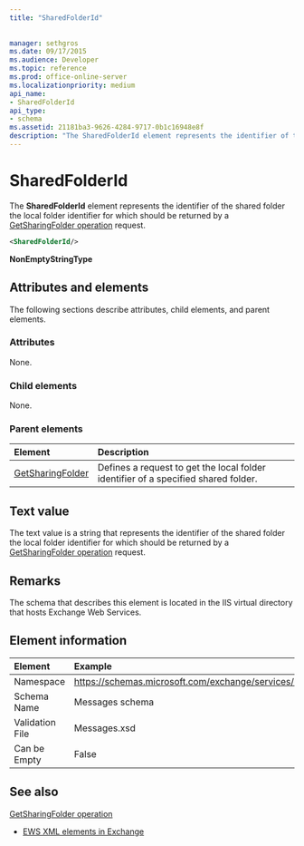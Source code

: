 ```yaml
---
title: "SharedFolderId"
 
 
manager: sethgros
ms.date: 09/17/2015
ms.audience: Developer
ms.topic: reference
ms.prod: office-online-server
ms.localizationpriority: medium
api_name:
- SharedFolderId
api_type:
- schema
ms.assetid: 21181ba3-9626-4284-9717-0b1c16948e8f
description: "The SharedFolderId element represents the identifier of the shared folder the local folder identifier for which should be returned by a GetSharingFolder operation request."
---
```


# SharedFolderId

The **SharedFolderId** element represents the identifier of the shared folder the local folder identifier for which should be returned by a [GetSharingFolder operation](getsharingfolder-operation.md) request. 
  
```xml
<SharedFolderId/>
```

 **NonEmptyStringType**
## Attributes and elements

The following sections describe attributes, child elements, and parent elements.
  
### Attributes

None.
  
### Child elements

None.
  
### Parent elements

|**Element**|**Description**|
|:-----|:-----|
|[GetSharingFolder](getsharingfolder.md) <br/> |Defines a request to get the local folder identifier of a specified shared folder.  <br/> |
   
## Text value

The text value is a string that represents the identifier of the shared folder the local folder identifier for which should be returned by a [GetSharingFolder operation](getsharingfolder-operation.md) request. 
  
## Remarks

The schema that describes this element is located in the IIS virtual directory that hosts Exchange Web Services.
  
## Element information

| Element | Example |
|:-----|:-----|
|Namespace  <br/> |https://schemas.microsoft.com/exchange/services/2006/messages  <br/> |
|Schema Name  <br/> |Messages schema  <br/> |
|Validation File  <br/> |Messages.xsd  <br/> |
|Can be Empty  <br/> |False  <br/> |
   
## See also



[GetSharingFolder operation](getsharingfolder-operation.md)


- [EWS XML elements in Exchange](ews-xml-elements-in-exchange.md)

